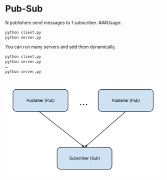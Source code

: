 Pub-Sub
========
N publishers send messages to 1 subscriber.
###Usage:
<pre><code>python client.py
python server.py
</code></pre>

You can run many servers and add them dynamically. 

<pre><code>python client.py
python server.py
…
python server.py
</code></pre>

![image](pubsub_Nto1_diagram.png)
